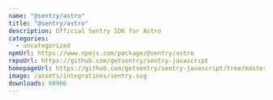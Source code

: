 ```yaml
---
name: "@sentry/astro"
title: "@sentry/astro"
description: Official Sentry SDK for Astro
categories:
  - uncategorized
npmUrl: https://www.npmjs.com/package/@sentry/astro
repoUrl: https://github.com/getsentry/sentry-javascript
homepageUrl: https://github.com/getsentry/sentry-javascript/tree/master/packages/astro
image: /assets/integrations/sentry.svg
downloads: 60966
---
```

